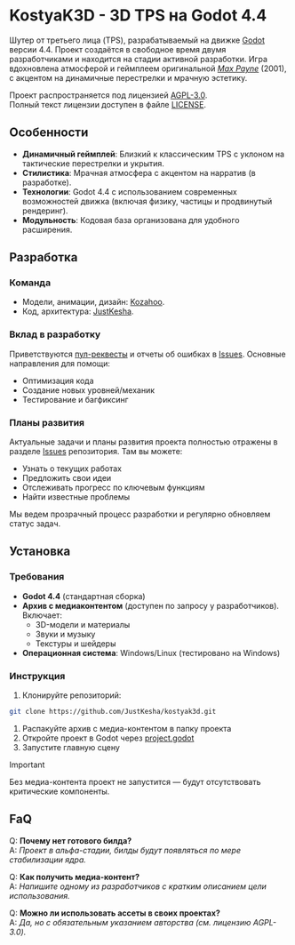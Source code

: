 # KostyaK3D - 3D TPS на Godot 4.4

Шутер от третьего лица (TPS), разрабатываемый на движке [Godot](https://godotengine.org) версии 4.4.
Проект создаётся в свободное время двумя разработчиками и находится на стадии активной разработки.
Игра вдохновлена атмосферой и геймплеем оригинальной [*Max Payne*](https://www.remedygames.com/games/max-payne) (2001), с акцентом на динамичные перестрелки и мрачную эстетику.

Проект распространяется под лицензией [AGPL-3.0](https://www.ultralytics.com/ru/legal/agpl-3-0-software-license).<br>
Полный текст лицензии доступен в файле [LICENSE](/LICENSE).

## Особенности

- **Динамичный геймплей**: Близкий к классическим TPS с уклоном на тактические перестрелки и укрытия.
- **Стилистика**: Мрачная атмосфера с акцентом на нарратив (в разработке).
- **Технологии**: Godot 4.4 с использованием современных возможностей движка (включая физику, частицы и продвинутый рендеринг).
- **Модульность**: Кодовая база организована для удобного расширения.

## Разработка

### Команда

- Модели, анимации, дизайн: [Kozahoo](https://github.com/Kozahoo).
- Код, архитектура: [JustKesha](https://github.com/JustKesha).

### Вклад в разработку

Приветствуются [пул-реквесты](https://github.com/Kozahoo/kostyak3d/pulls) и отчеты об ошибках в [Issues](https://github.com/Kozahoo/kostyak3d/issues). Основные направления для помощи:
- Оптимизация кода
- Создание новых уровней/механик
- Тестирование и багфиксинг

### Планы развития

Актуальные задачи и планы развития проекта полностью отражены в разделе [Issues](https://github.com/Kozahoo/kostyak3d/issues) репозитория. Там вы можете:

- Узнать о текущих работах
- Предложить свои идеи
- Отслеживать прогресс по ключевым функциям
- Найти известные проблемы

Мы ведем прозрачный процесс разработки и регулярно обновляем статус задач.

## Установка

### Требования
- **Godot 4.4** (стандартная сборка)
- **Архив с медиаконтентом** (доступен по запросу у разработчиков). Включает:
  - 3D-модели и материалы
  - Звуки и музыку
  - Текстуры и шейдеры
- **Операционная система**: Windows/Linux (тестировано на Windows)

### Инструкция

1. Клонируйте репозиторий:
  ```bash
  git clone https://github.com/JustKesha/kostyak3d.git
  ```
1. Распакуйте архив с медиа-контентом в папку проекта
1. Откройте проект в Godot через [project.godot](/project.godot)
1. Запустите главную сцену

> [!IMPORTANT]
> Без медиа-контента проект не запустится — будут отсутствовать критические компоненты.

## FaQ
Q: **Почему нет готового билда?**<br>
A: *Проект в альфа-стадии, билды будут появляться по мере стабилизации ядра.*

Q: **Как получить медиа-контент?**<br>
A: *Напишите одному из разработчиков с кратким описанием цели использования.*

Q: **Можно ли использовать ассеты в своих проектах?**<br>
A: *Да, но с обязательным указанием авторства (см. лицензию AGPL-3.0).*
